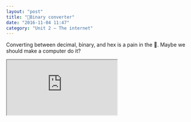 ```yaml
---
layout: "post"
title: "💱Binary converter"
date: "2016-11-04 11:47"
category: "Unit 2 – The internet"
---
```


Converting between decimal, binary, and hex is a pain in the 🍑. Maybe we should make a computer do it?

<iframe src="http://alpha.editor.p5js.org/embed/Bkip2COeg"></iframe>
